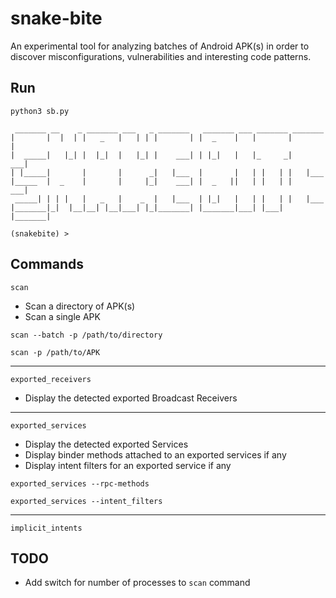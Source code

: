# snake-bite

An experimental tool for analyzing batches of Android APK(s) in order
to discover misconfigurations, vulnerabilities and interesting code patterns.

## Run
```commandline
python3 sb.py 

 _______ __    _ _______ ___   _ _______   _______ ___ _______ _______ 
|       |  |  | |   _   |   | | |       | |  _    |   |       |       |
|  _____|   |_| |  |_|  |   |_| |    ___| | |_|   |   |_     _|    ___|
| |_____|       |       |      _|   |___  |       |   | |   | |   |___ 
|_____  |  _    |       |     |_|    ___| |  _   ||   | |   | |    ___|
 _____| | | |   |   _   |    _  |   |___  | |_|   |   | |   | |   |___ 
|_______|_|  |__|__| |__|___| |_|_______| |_______|___| |___| |_______|
    
(snakebite) > 
```

## Commands

`scan`
+ Scan a directory of APK(s)
+ Scan a single APK

`scan --batch -p /path/to/directory`

`scan -p /path/to/APK`

---
`exported_receivers`
+ Display the detected exported Broadcast Receivers

---
`exported_services`
+ Display the detected exported Services
+ Display binder methods attached to an exported services if any
+ Display intent filters for an exported service if any

`exported_services --rpc-methods`

`exported_services --intent_filters`

---
`implicit_intents`

## TODO
+ Add switch for number of processes to `scan` command
